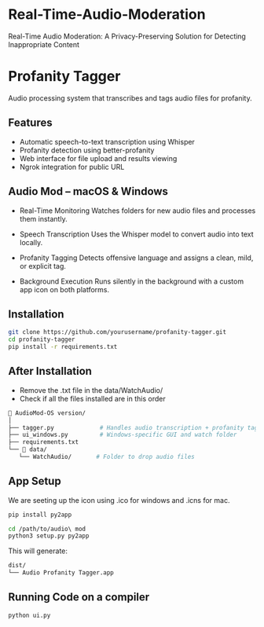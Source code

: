 # Real-Time-Audio-Moderation
Real-Time Audio Moderation: A Privacy-Preserving Solution for Detecting Inappropriate Content

# Profanity Tagger
Audio processing system that transcribes and tags audio files for profanity.

## Features
- Automatic speech-to-text transcription using Whisper
- Profanity detection using better-profanity
- Web interface for file upload and results viewing
- Ngrok integration for public URL

## Audio Mod – macOS & Windows
- Real-Time Monitoring
Watches folders for new audio files and processes them instantly.

- Speech Transcription
Uses the Whisper model to convert audio into text locally.

- Profanity Tagging
Detects offensive language and assigns a clean, mild, or explicit tag.

- Background Execution
Runs silently in the background with a custom app icon on both platforms.

## Installation
 ```bash
git clone https://github.com/yourusername/profanity-tagger.git
cd profanity-tagger
pip install -r requirements.txt
 ```

## After Installation
- Remove the .txt file in the data/WatchAudio/
- Check if all the files installed are in this order
 ```bash
📁 AudioMod-OS version/
│
├── tagger.py             # Handles audio transcription + profanity tagging
├── ui_windows.py         # Windows-specific GUI and watch folder
├── requirements.txt
└── 📁 data/
    └── WatchAudio/       # Folder to drop audio files

 ```
## App Setup
We are seeting up the icon using .ico for windows and .icns for mac. 
 ```bash
pip install py2app
```
 ```bash
cd /path/to/audio\ mod
python3 setup.py py2app
```
This will generate:
 ```bash
dist/
└── Audio Profanity Tagger.app
 ```

## Running Code on a compiler
 ```bash
python ui.py
 ```




